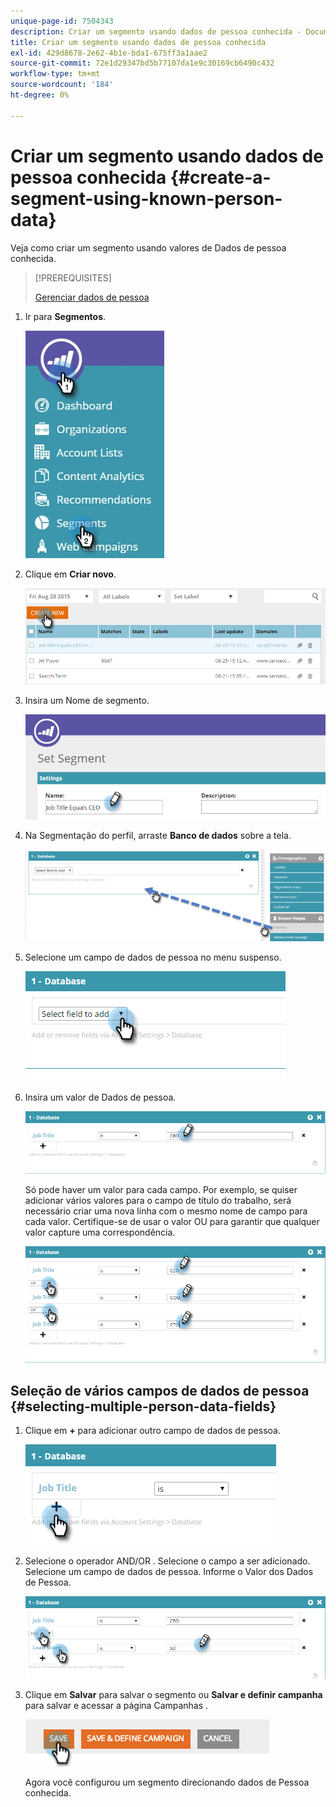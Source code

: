 ```yaml
---
unique-page-id: 7504343
description: Criar um segmento usando dados de pessoa conhecida - Documentos do Marketo - Documentação do produto
title: Criar um segmento usando dados de pessoa conhecida
exl-id: 429d8678-2e62-4b1e-bda1-675ff3a1aae2
source-git-commit: 72e1d29347bd5b77107da1e9c30169cb6490c432
workflow-type: tm+mt
source-wordcount: '184'
ht-degree: 0%

---
```


# Criar um segmento usando dados de pessoa conhecida {#create-a-segment-using-known-person-data}

Veja como criar um segmento usando valores de Dados de pessoa conhecida.

>[!PREREQUISITES]
>
>[Gerenciar dados de pessoa](/help/marketo/product-docs/web-personalization/using-web-segments/manage-person-data.md)

1. Ir para **Segmentos**.

   ![](assets/new-dropdown-segments-hand-2.jpg)

1. Clique em **Criar novo**.

   ![](assets/image2015-8-28-13-3a19-3a59.png)

1. Insira um Nome de segmento.

   ![](assets/image2015-8-28-13-3a2-3a59.png)

1. Na Segmentação do perfil, arraste **Banco de dados** sobre a tela.

   ![](assets/four-1.png)

1. Selecione um campo de dados de pessoa no menu suspenso.

   ![](assets/five-1.png)

1. Insira um valor de Dados de pessoa.

   ![](assets/six.png)

   Só pode haver um valor para cada campo. Por exemplo, se quiser adicionar vários valores para o campo de título do trabalho, será necessário criar uma nova linha com o mesmo nome de campo para cada valor. Certifique-se de usar o valor OU para garantir que qualquer valor capture uma correspondência.

   ![](assets/seven-1.png)

## Seleção de vários campos de dados de pessoa {#selecting-multiple-person-data-fields}

1. Clique em **+** para adicionar outro campo de dados de pessoa.

   ![](assets/eight.png)

1. Selecione o operador AND/OR . Selecione o campo a ser adicionado. Selecione um campo de dados de pessoa. Informe o Valor dos Dados de Pessoa.

   ![](assets/nine.png)

1. Clique em **Salvar** para salvar o segmento ou **Salvar e definir campanha** para salvar e acessar a página Campanhas .

   ![](assets/image2014-11-19-19-3a48-3a20-1.png)

   Agora você configurou um segmento direcionando dados de Pessoa conhecida.
